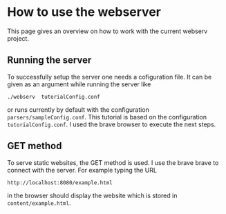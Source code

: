 # How to use the webserver
This page gives an overview on how to work with the current webserv project.
## Running the server
To successfully setup the server one needs a cofiguration file. It can be given as an argument while running the server like
```
./webserv  tutorialConfig.conf
```
or runs currently by default with the configuration `parsers/sampleConfig.conf`. This tutorial is based on the configuration `tutorialConfig.conf`. I used the brave browser to execute the next steps.
## GET method
To serve static websites, the GET method is used. I use the brave brave to connect with the server. For example typing the URL
```
http://localhost:8080/example.html
```
in the browser should display the website which is stored in `content/example.html`.
